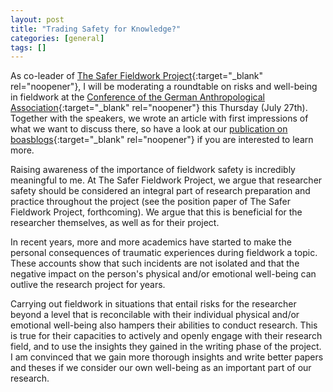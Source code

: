 ```yaml
---
layout: post
title: "Trading Safety for Knowledge?"
categories: [general]
tags: []
---
```

    

As co-leader of [The Safer Fieldwork Project](https://saferfieldworkproject.de){:target="_blank" rel="noopener"}, I will be moderating a roundtable on risks and well-being in fieldwork at the [Conference of the German Anthropological Association](https://tagung.dgska.de/){:target="_blank" rel="noopener"} this Thursday (July 27th). Together with the speakers, we wrote an article with first impressions of what we want to discuss there, so have a look at our [publication on boasblogs]( https://boasblogs.org/de/contestedknowledge/trading-safety-for-knowledge/){:target="_blank" rel="noopener"} if you are interested to learn more. 

Raising awareness of the importance of fieldwork safety is incredibly meaningful to me. At The Safer Fieldwork Project, we argue that researcher safety should be considered an integral part of research preparation and practice throughout the project (see the position paper of The Safer Fieldwork Project, forthcoming). We argue that this is beneficial for the researcher themselves, as well as for their project.

In recent years, more and more academics have started to make the personal consequences of traumatic experiences during fieldwork a topic. These accounts show that such incidents are not isolated and that the negative impact on the person's physical and/or emotional well-being can outlive the research project for years.

Carrying out fieldwork in situations that entail risks for the researcher beyond a level that is reconcilable with their individual physical and/or emotional well-being also hampers their abilities to conduct research. This is true for their capacities to actively and openly engage with their research field, and to use the insights they gained in the writing phase of the project. I am convinced that we gain more thorough insights and write better papers and theses if we consider our own well-being as an important part of our research. 